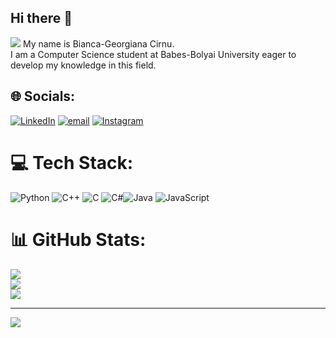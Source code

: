 ## Hi there 👋
![](https://komarev.com/ghpvc/?username=BiancaCirnu&color=ff69b4)
My name is Bianca-Georgiana Cirnu.</br>
I am a Computer Science student at Babes-Bolyai University eager to develop my knowledge in this field. </br>


## 🌐 Socials:
[![LinkedIn](https://img.shields.io/badge/LinkedIn-%230077B5.svg?logo=linkedin&logoColor=white)](https://linkedin.com/in/bianca-georgiana-cirnu) [![email](https://img.shields.io/badge/Email-D14836?logo=gmail&logoColor=white)](mailto:bianca.georgiana.cirnu@gmail.com) [![Instagram](https://img.shields.io/badge/Instagram-%23E4405F.svg?logo=Instagram&logoColor=white)](https://instagram.com/bianca.cirnu) 

# 💻 Tech Stack:
![Python](https://img.shields.io/badge/python-3670A0?style=for-the-badge&logo=python&logoColor=ffdd54)  ![C++](https://img.shields.io/badge/c++-%2300599C.svg?style=for-the-badge&logo=c%2B%2B&logoColor=white) ![C](https://img.shields.io/badge/c-%2300599C.svg?style=for-the-badge&logo=c&logoColor=white) ![C#](https://img.shields.io/badge/c%23-%23239120.svg?style=for-the-badge&logo=csharp&logoColor=white)![Java](https://img.shields.io/badge/java-%23ED8B00.svg?style=for-the-badge&logo=openjdk&logoColor=white) ![JavaScript](https://img.shields.io/badge/javascript-%23323330.svg?style=for-the-badge&logo=javascript&logoColor=%23F7DF1E) 
# 📊 GitHub Stats:
![](https://github-readme-stats.vercel.app/api?username=BiancaCirnu&theme=dark&hide_border=false&include_all_commits=false&count_private=false)<br/>
![](https://nirzak-streak-stats.vercel.app/?user=BiancaCirnu&theme=dark&hide_border=false)<br/>
![](https://github-readme-stats.vercel.app/api/top-langs/?username=BiancaCirnu&theme=dark&hide_border=false&include_all_commits=false&count_private=false&layout=compact)

---
[![](https://visitcount.itsvg.in/api?id=BiancaCirnu&icon=0&color=0)](https://visitcount.itsvg.in)

<!-- Proudly created with GPRM ( https://gprm.itsvg.in ) -->
